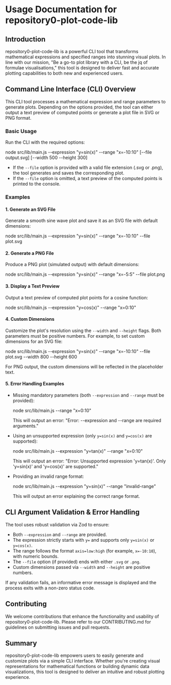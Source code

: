 # Usage Documentation for repository0-plot-code-lib

## Introduction

repository0-plot-code-lib is a powerful CLI tool that transforms mathematical expressions and specified ranges into stunning visual plots. In line with our mission, "Be a go-to plot library with a CLI, be the jq of formulae visualisations," this tool is designed to deliver fast and accurate plotting capabilities to both new and experienced users.

## Command Line Interface (CLI) Overview

This CLI tool processes a mathematical expression and range parameters to generate plots. Depending on the options provided, the tool can either output a text preview of computed points or generate a plot file in SVG or PNG format.

### Basic Usage

Run the CLI with the required options:

  node src/lib/main.js --expression "y=sin(x)" --range "x=-10:10" [--file output.svg] [--width 500 --height 300]

- If the `--file` option is provided with a valid file extension (.svg or .png), the tool generates and saves the corresponding plot.
- If the `--file` option is omitted, a text preview of the computed points is printed to the console.

### Examples

#### 1. Generate an SVG File

Generate a smooth sine wave plot and save it as an SVG file with default dimensions:

  node src/lib/main.js --expression "y=sin(x)" --range "x=-10:10" --file plot.svg

#### 2. Generate a PNG File

Produce a PNG plot (simulated output) with default dimensions:

  node src/lib/main.js --expression "y=sin(x)" --range "x=-5:5" --file plot.png

#### 3. Display a Text Preview

Output a text preview of computed plot points for a cosine function:

  node src/lib/main.js --expression "y=cos(x)" --range "x=0:10"

#### 4. Custom Dimensions

Customize the plot's resolution using the `--width` and `--height` flags. Both parameters must be positive numbers. For example, to set custom dimensions for an SVG file:

  node src/lib/main.js --expression "y=sin(x)" --range "x=-10:10" --file plot.svg --width 800 --height 600

For PNG output, the custom dimensions will be reflected in the placeholder text.

#### 5. Error Handling Examples

- Missing mandatory parameters (both `--expression` and `--range` must be provided):

  node src/lib/main.js --range "x=0:10"

  This will output an error: "Error: --expression and --range are required arguments."

- Using an unsupported expression (only `y=sin(x)` and `y=cos(x)` are supported):

  node src/lib/main.js --expression "y=tan(x)" --range "x=0:10"

  This will output an error: "Error: Unsupported expression 'y=tan(x)'. Only 'y=sin(x)' and 'y=cos(x)' are supported."

- Providing an invalid range format:

  node src/lib/main.js --expression "y=sin(x)" --range "invalid-range"

  This will output an error explaining the correct range format.

## CLI Argument Validation & Error Handling

The tool uses robust validation via Zod to ensure:
- Both `--expression` and `--range` are provided.
- The expression strictly starts with `y=` and supports only `y=sin(x)` or `y=cos(x)`.
- The range follows the format `axis=low:high` (for example, `x=-10:10`), with numeric bounds.
- The `--file` option (if provided) ends with either `.svg` or `.png`.
- Custom dimensions passed via `--width` and `--height` are positive numbers.

If any validation fails, an informative error message is displayed and the process exits with a non-zero status code.

## Contributing

We welcome contributions that enhance the functionality and usability of repository0-plot-code-lib. Please refer to our CONTRIBUTING.md for guidelines on submitting issues and pull requests.

## Summary

repository0-plot-code-lib empowers users to easily generate and customize plots via a simple CLI interface. Whether you're creating visual representations for mathematical functions or building dynamic data visualizations, this tool is designed to deliver an intuitive and robust plotting experience.
